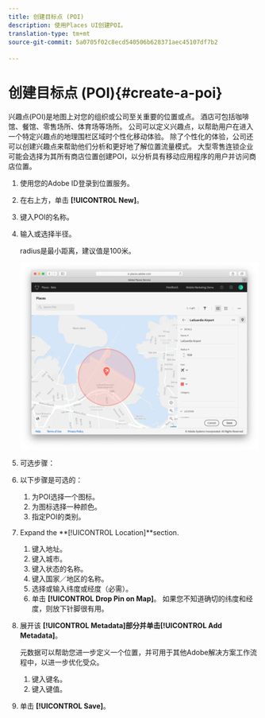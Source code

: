 ```yaml
---
title: 创建目标点 (POI)
description: 使用Places UI创建POI。
translation-type: tm+mt
source-git-commit: 5a0705f02c8ecd540506b628371aec45107df7b2

---
```



# 创建目标点 (POI){#create-a-poi}

兴趣点(POI)是地图上对您的组织或公司至关重要的位置或点。 酒店可包括咖啡馆、餐馆、零售场所、体育场等场所。 公司可以定义兴趣点，以帮助用户在进入一个特定兴趣点的地理围栏区域时个性化移动体验。 除了个性化的体验，公司还可以创建兴趣点来帮助他们分析和更好地了解位置流量模式。 大型零售连锁企业可能会选择为其所有商店位置创建POI，以分析具有移动应用程序的用户并访问商店位置。

1. 使用您的Adobe ID登录到位置服务。
1. 在右上方，单击 **[!UICONTROL New]**。
1. 键入POI的名称。
1. 输入或选择半径。

   radius是最小距离，建议值是100米。

   ![定义POI](/help/assets/define_poi.png)

1. 可选步骤：
1. 以下步骤是可选的：

   1. 为POI选择一个图标。
   1. 为图标选择一种颜色。
   1. 指定POI的类别。

1. Expand the **[!UICONTROL Location]**section.

   1. 键入地址。
   1. 键入城市。
   1. 键入状态的名称。
   1. 键入国家／地区的名称。
   1. 选择或输入纬度或经度（必需）。
   1. 单击 **[!UICONTROL Drop Pin on Map]**。
   如果您不知道确切的纬度和经度，则放下针脚很有用。

1. 展开该 **[!UICONTROL Metadata]**部分并单击**[!UICONTROL Add Metadata]**。

   元数据可以帮助您进一步定义一个位置，并可用于其他Adobe解决方案工作流程中，以进一步优化受众。

   1. 键入键名。
   1. 键入键值。

1. 单击 **[!UICONTROL  Save]**。
